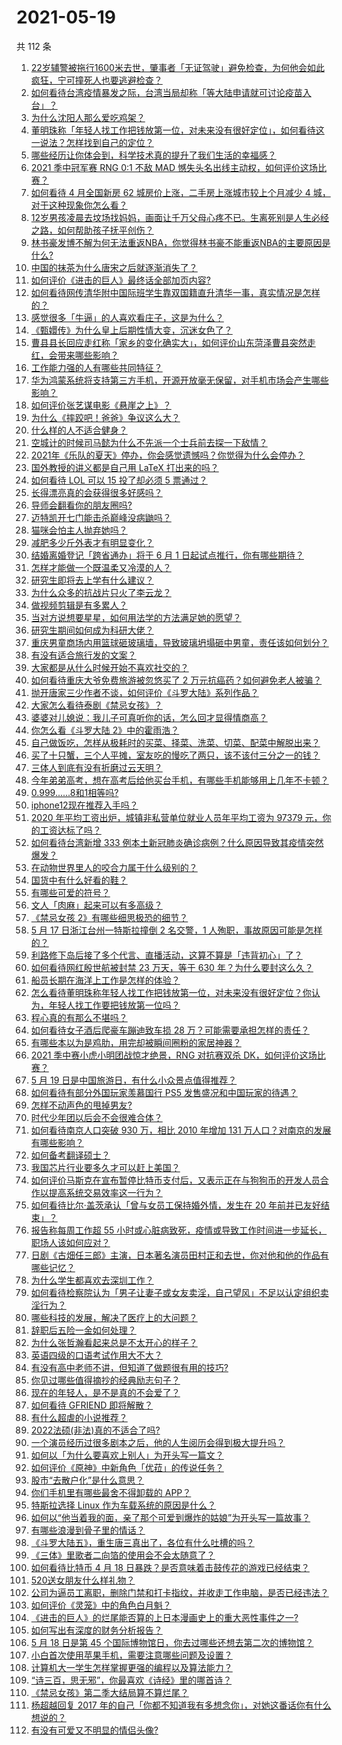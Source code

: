 # 2021-05-19

共 112 条

<!-- BEGIN -->
<!-- 最后更新时间 Wed May 19 2021 14:03:09 GMT+0800 (China Standard Time) -->

1. [22岁辅警被拖行1600米去世，肇事者「无证驾驶」避免检查，为何他会如此疯狂，宁可撞死人也要逃避检查？](https://www.zhihu.com/question/460135941)
2. [如何看待台湾疫情暴发之际，台湾当局却称「等大陆申请就可讨论疫苗入台」？](https://www.zhihu.com/question/460171280)
3. [为什么沈阳人那么爱吃鸡架？](https://www.zhihu.com/question/21313944)
4. [董明珠称「年轻人找工作把钱放第一位，对未来没有很好定位」，如何看待这一说法？怎样找到自己的定位？](https://www.zhihu.com/question/460116131)
5. [哪些经历让你体会到，科学技术真的提升了我们生活的幸福感？](https://www.zhihu.com/question/459895565)
6. [2021 季中冠军赛 RNG 0:1 不敌 MAD
   憾失头名出线主动权，如何评价这场比赛？](https://www.zhihu.com/question/460195556)
7. [如何看待 4 月全国新房 62 城房价上涨，二手房上涨城市较上个月减少 4
   城，对于这种现象你怎么看？](https://www.zhihu.com/question/459959827)
8. [12岁男孩凌晨去坟场找妈妈，画面让千万父母心疼不已。生离死别是人生必经之路，如何帮助孩子抚平创伤？](https://www.zhihu.com/question/460220425)
9. [林书豪发博不解为何无法重返NBA，你觉得林书豪不能重返NBA的主要原因是什么?](https://www.zhihu.com/question/460240591)
10. [中国的抹茶为什么唐宋之后就逐渐消失了？](https://www.zhihu.com/question/22132630)
11. [如何评价《进击的巨人》最终话全部加页内容?](https://www.zhihu.com/question/460186596)
12. [如何看待网传清华附中国际班学生靠双国籍直升清华一事，真实情况是怎样的？](https://www.zhihu.com/question/460168268)
13. [感觉很多「牛逼」的人喜欢看庄子，这是为什么？](https://www.zhihu.com/question/31811556)
14. [《甄嬛传》为什么皇上后期性情大变，沉迷女色了？](https://www.zhihu.com/question/459465312)
15. [曹县县长回应走红称「家乡的变化确实大」，如何评价山东菏泽曹县突然走红，会带来哪些影响？](https://www.zhihu.com/question/460089541)
16. [工作能力强的人有哪些共同特征？](https://www.zhihu.com/question/28880482)
17. [华为鸿蒙系统将支持第三方手机，开源开放毫无保留，对手机市场会产生哪些影响？](https://www.zhihu.com/question/460090403)
18. [如何评价张艺谋电影《悬崖之上》？](https://www.zhihu.com/question/451738975)
19. [为什么《摔跤吧！爸爸》争议这么大？](https://www.zhihu.com/question/59143980)
20. [什么样的人不适合健身？](https://www.zhihu.com/question/459306994)
21. [空城计的时候司马懿为什么不先派一个士兵前去探一下敌情？](https://www.zhihu.com/question/454792574)
22. [2021年《乐队的夏天》停办，你会感觉遗憾吗？你觉得为什么会停办？](https://www.zhihu.com/question/459868604)
23. [国外教授的讲义都是自己用 LaTeX 打出来的吗？](https://www.zhihu.com/question/29227449)
24. [如何看待 LOL 可以 15 投了却必须 5 票通过？](https://www.zhihu.com/question/460061128)
25. [长得漂亮真的会获得很多好感吗？](https://www.zhihu.com/question/447895641)
26. [导师会翻看你的朋友圈吗?](https://www.zhihu.com/question/377742704)
27. [迈特凯开七门能击杀巅峰没病鼬吗？](https://www.zhihu.com/question/459226534)
28. [猫咪会怕主人抛弃她吗？](https://www.zhihu.com/question/278375446)
29. [减肥多少斤外表才有明显变化？](https://www.zhihu.com/question/370480474)
30. [结婚离婚登记「跨省通办」将于 6 月 1
    日起试点推行，你有哪些期待？](https://www.zhihu.com/question/460270616)
31. [怎样才能做一个既温柔又冷漠的人？](https://www.zhihu.com/question/451958211)
32. [研究生即将去上学有什么建议？](https://www.zhihu.com/question/455377407)
33. [为什么众多的抗战片只火了李云龙？](https://www.zhihu.com/question/268674369)
34. [做视频剪辑是有多累人？](https://www.zhihu.com/question/309667217)
35. [当对方说想要星星，如何用法学的方法满足她的愿望？](https://www.zhihu.com/question/329384045)
36. [研究生期间如何成为科研大佬？](https://www.zhihu.com/question/458196603)
37. [重庆男童商场内用篮球砸玻璃墙，导致玻璃坍塌砸中男童，责任该如何划分？](https://www.zhihu.com/question/459951061)
38. [有没有适合旅行发的文案？](https://www.zhihu.com/question/446298373)
39. [大家都是从什么时候开始不喜欢社交的？](https://www.zhihu.com/question/376864339)
40. [如何看待重庆大爷免费旅游被忽悠买了 2
    万元抗癌药？如何避免老人被骗？](https://www.zhihu.com/question/460062120)
41. [抛开唐家三少作者不谈，如何评价《斗罗大陆》系列作品？](https://www.zhihu.com/question/458675311)
42. [大家怎么看待泰剧《禁忌女孩》？](https://www.zhihu.com/question/338714765)
43. [婆婆对儿媳说：我儿子可真听你的话，怎么回才显得情商高？](https://www.zhihu.com/question/431787513)
44. [你怎么看《斗罗大陆 2》中的霍雨浩？](https://www.zhihu.com/question/448099513)
45. [自己做饭吃，怎样从极耗时的买菜、择菜、洗菜、切菜、配菜中解脱出来？](https://www.zhihu.com/question/22903687)
46. [买了十只蟹，三个人平摊，室友吃的慢吃了两只，该不该付三分之一的钱？](https://www.zhihu.com/question/455193507)
47. [三体人到底有没有折磨过云天明？](https://www.zhihu.com/question/459076670)
48. [今年弟弟高考，想在高考后给他买台手机，有哪些手机能够用上几年不卡顿？](https://www.zhihu.com/question/459230225)
49. [0.999......8和1相等吗?](https://www.zhihu.com/question/459883219)
50. [iphone12现在推荐入手吗？](https://www.zhihu.com/question/444574639)
51. [2020 年平均工资出炉，城镇非私营单位就业人员年平均工资为 97379
    元，你的工资达标了吗？](https://www.zhihu.com/question/460249122)
52. [如何看待台湾新增 333
    例本土新冠肺炎确诊病例？什么原因导致其疫情突然爆发？](https://www.zhihu.com/question/459920978)
53. [在动物世界里人的咬合力属于什么级别的？](https://www.zhihu.com/question/459408371)
54. [国货中有什么好看的鞋？](https://www.zhihu.com/question/278654959)
55. [有哪些可爱的符号？](https://www.zhihu.com/question/314270796)
56. [文人「肉麻」起来可以有多高级？](https://www.zhihu.com/question/453352603)
57. [《禁忌女孩 2》有哪些细思极恐的细节？](https://www.zhihu.com/question/458343322)
58. [5 月 17 日浙江台州一特斯拉撞倒 2 名交警，1
    人殉职，事故原因可能是怎样的？](https://www.zhihu.com/question/460003832)
59. [利路修下岛后接了多个代言、直播活动，这算不算是「违背初心」了？](https://www.zhihu.com/question/460088683)
60. [如何看待网红殷世航被封禁 23 万天，等于 630
    年？为什么要封这么久？](https://www.zhihu.com/question/459925437)
61. [船员长期在海洋上工作是怎样的体验？](https://www.zhihu.com/question/29298020)
62. [怎么看待董明珠称年轻人找工作把钱放第一位，对未来没有很好定位？你认为，年轻人找工作要把钱放第一位吗？](https://www.zhihu.com/question/460105724)
63. [程心真的有那么不堪吗？](https://www.zhihu.com/question/418036982)
64. [如何看待女子酒后爬豪车蹦迪致车损 28
    万？可能需要承担怎样的责任？](https://www.zhihu.com/question/459759486)
65. [有哪些本以为是鸡肋，用完却被瞬间圈粉的家居神器？](https://www.zhihu.com/question/359026960)
66. [2021 季中赛小虎小明团战惊才绝景，RNG 对抗赛双杀
    DK，如何评价这场比赛？](https://www.zhihu.com/question/460167203)
67. [5 月 19 日是中国旅游日，有什么小众景点值得推荐？](https://www.zhihu.com/question/459885875)
68. [如何看待有部分外国玩家羡慕国行 PS5
    发售盛况和中国玩家的待遇？](https://www.zhihu.com/question/459685754)
69. [怎样不动声色的甩掉男友?](https://www.zhihu.com/question/325314779)
70. [时代少年团以后会不会很难合体？](https://www.zhihu.com/question/456289776)
71. [如何看待南京人口突破 930 万，相比 2010 年增加 131
    万人口？对南京的发展有哪些影响？](https://www.zhihu.com/question/460073729)
72. [如何备考翻译硕士？](https://www.zhihu.com/question/29702896)
73. [我国芯片行业要多久才可以赶上美国？](https://www.zhihu.com/question/403452621)
74. [如何评价马斯克在宣布暂停比特币支付后，又表示正在与狗狗币的开发人员合作以提高系统交易效率这一行为？](https://www.zhihu.com/question/459406032)
75. [如何看待比尔·盖茨承认「曾与女员工保持婚外情，发生在 20
    年前并已友好结束」？](https://www.zhihu.com/question/460064207)
76. [报告称每周工作超 55
    小时或心脏病致死，疫情或导致工作时间进一步延长，职场人该如何应对？](https://www.zhihu.com/question/460063511)
77. [日剧《古畑任三郎》主演，日本著名演员田村正和去世，你对他和他的作品有哪些记忆？](https://www.zhihu.com/question/460168527)
78. [为什么学生都喜欢去深圳工作？](https://www.zhihu.com/question/442868905)
79. [如何看待检察院认为「男子让妻子或女友卖淫，自己望风」不足以认定组织卖淫行为？](https://www.zhihu.com/question/459692463)
80. [哪些科技的发展，解决了医疗上的大问题？](https://www.zhihu.com/question/459947188)
81. [辞职后五险一金如何处理？](https://www.zhihu.com/question/54840341)
82. [为什么张哲瀚看起来总是不太开心的样子？](https://www.zhihu.com/question/458237008)
83. [英语四级的口语考试作用大不大？](https://www.zhihu.com/question/28448815)
84. [有没有高中老师不讲，但知道了做题很有用的技巧?](https://www.zhihu.com/question/388419751)
85. [你见过哪些值得摘抄的经典励志句子？](https://www.zhihu.com/question/447620837)
86. [现在的年轻人，是不是真的不会爱了？](https://www.zhihu.com/question/458676301)
87. [如何看待 GFRIEND 即将解散？](https://www.zhihu.com/question/460090159)
88. [有什么超虐的小说推荐？](https://www.zhihu.com/question/313274292)
89. [2022法硕(非法)真的不适合了吗?](https://www.zhihu.com/question/438205558)
90. [一个演员经历过很多剧本之后，他的人生阅历会得到极大提升吗？](https://www.zhihu.com/question/455251862)
91. [如何以「为什么要喜欢上别人」为开头写一篇文？](https://www.zhihu.com/question/443120413)
92. [如何评价《原神》中新角色「优菈」的传说任务？](https://www.zhihu.com/question/460157064)
93. [股市“去散户化”是什么意思？](https://www.zhihu.com/question/459212443)
94. [你们手机里有哪些最舍不得卸载的 APP？](https://www.zhihu.com/question/427095722)
95. [特斯拉选择 Linux 作为车载系统的原因是什么？](https://www.zhihu.com/question/455892933)
96. [如何以“他当着我的面，亲了那个可爱到爆炸的姑娘”为开头写一篇故事？](https://www.zhihu.com/question/445435350)
97. [有哪些浪漫到骨子里的情话？](https://www.zhihu.com/question/422342566)
98. [《斗罗大陆五》，重生唐三真出了，各位有什么吐槽的吗？](https://www.zhihu.com/question/459557005)
99. [《三体》里歌者二向箔的使用会不会太随意了？](https://www.zhihu.com/question/459124778)
100. [如何看待比特币 4 月 18
     日暴跌？是否意味着击鼓传花的游戏已经结束？](https://www.zhihu.com/question/455237775)
101. [520送女朋友什么样礼物？](https://www.zhihu.com/question/458252305)
102. [公司为逼员工离职，删除门禁和打卡指纹，并收走工作电脑，是否已经违法？](https://www.zhihu.com/question/458446577)
103. [如何评价《灵笼》中的角色白月魁？](https://www.zhihu.com/question/458161195)
104. [《进击的巨人》的烂尾能否算的上日本漫画史上的重大恶性事件之一?](https://www.zhihu.com/question/453573225)
105. [如何写出有深度的财务分析报告？](https://www.zhihu.com/question/38624533)
106. [5 月 18 日是第 45
     个国际博物馆日，你去过哪些还想去第二次的博物馆？](https://www.zhihu.com/question/460050202)
107. [小白首次使用苹果手机，需要注意哪些问题及设置？](https://www.zhihu.com/question/361796127)
108. [计算机大一学生怎样掌握更强的编程以及算法能力？](https://www.zhihu.com/question/444269929)
109. [“诗三百，思无邪”，你最喜欢《诗经》里的哪首诗？](https://www.zhihu.com/question/459755903)
110. [《禁忌女孩》第二季大结局算不算烂尾？](https://www.zhihu.com/question/458737109)
111. [杨超越回复 2017
     年的自己「你都不知道我有多想念你」，对她这番话你有什么想说的？](https://www.zhihu.com/question/459691259)
112. [有没有可爱又不明显的情侣头像?](https://www.zhihu.com/question/347976724)

<!-- END -->
